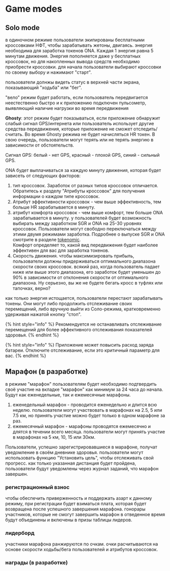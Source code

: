 # Game modes

## Solo mode

в одиночном режиме пользователи экипированы бесплатными кроссовками НФТ, чтобы зарабатывать жетоны, двигаясь. энергия необходима для заработка токенов ONA. Каждая 1 энергия равна 5 минутам движения. Энергия пополняется даже у бесплатных кроссовок, но для накопленных вывода средств необходимо приобрести кроссовки. для начала пользователи выбирают кроссовки по своему выбору и нажимают "старт".

пользователи долнжы видеть статус в верхней части экрана, показывающий "ходьба" или "бег".

"вело" режим будет работать, если пользователь передвигается неестественно быстро и к приложению подключен пульсометр, выявляющий наличие нагрузки во время передвижения

**Ghosty**: этот режим будет показываться, если приложение обнаружит слабый сигнал GPS/интернета или пользователь использует другие средства передвижения, которые приложение не сможет отследить/считать. Во время Ghosty режима не будет начисляться HR токен. В свою очередь, пользователи могут терять или не терять энергию в зависимости от обстоятельств.

Сигнал GPS: белый - нет GPS, красный - плохой GPS, синий - сильный GPS.

ONA будет выплачиваться за каждую минуту движения, которая будет зависеть от следующих факторов:

1. тип кроссовок. Заработок от разных типов кроссовок отличается. Обратитесь к разделу "Атрибуты кроссовок" для получения информации о каждом типе кроссовок.
2. Атрибут эффективности кроссовок - чем выше эффективность, тем больше HR зарабатывается в минуту.&#x20;
3. атрибут комфорта кроссовок - чем выше комфорт, тем больше ONA зарабатывается в минуту. у пользователей будет возможность выбирать между заработком SGR и ONA на 25-30 уровнях кроссовок. Пользователи могут свободно переключаться между этими двумя режимами заработка. Подробнее о выпуске SGR и ONA смотрите в разделе [tokenomic](../../tokenomic/ "mention"). \
   Комфорт определяет то, какой вид  передвижения будет наиболее эффективен для вас для заработка токенов.
4. Скорость движения. чтобы максимизировать прибыль, пользователи должны придерживаться оптимального диапазона скорости своих кроссовок. всякий раз, когда пользователь падает ниже или выше этого диапазона, его заработок будет уменьшен до 90% в зависимости от отклонения скорости от оптимального диапазона. Ну серьезно, вы же не будете бегать кросс в туфлях или тапочках, верно?

как только энергия истощается, пользователи перестают зарабатывать токены. Они могут либо продолжить отслеживание своих перемещений, либо вручную выйти из Соло-режима, кратковременно удерживая нажатой кнопку "стоп".&#x20;

{% hint style="info" %}
Рекомендуется не останавливать отслеживание перемещений для более эффективного отслеживания показателей здоровья.
{% endhint %}

{% hint style="info" %}
Приложение может повысить расход заряда батареи. Отключите отслеживание, если это критичный параметр для вас.
{% endhint %}

## Марафон (в разработке)

в режиме "марафон" пользователям будет необходимо подтвердить своё участие на вкладке "марафон" как минимум за 24 часа до начала. Будут как еженедельные, так и ежемесячные марафоны.

1. еженедельный марафон - проводится еженедельно и длится всю неделю. пользователи могут участвовать в марафонах на 2.5, 5 или 7.5 км, но принять участие можно будет только в одном марафоне за раз.
2. ежемесячный марафон - марафоны проводятся ежемесячно и длятся в течении всего месяца. пользователи могут принять участие в марафонах на 5 км, 10, 15 или 30км.

Пользователи, успешно зарегистрировавшиеся в марафоне, получат уведомление в своём дневнике здоровья. пользователи могут использовать функцию "Установить цель", чтобы отслеживать свой прогресс. как только указанная дистанция будет пройдена, пользователи будут уведомлены через журнал заданий, что марафон завершен.&#x20;

### регистрационный взнос

чтобы обеспечить приверженность и поддержать азарт к данному режиму, при регистрации будет взиматься плата, которая будет возвращена после успешного завершения марафона. гонорары участников, которые не смогут завершить марафон в отведенное время будут объединены и включены в призы таблицы лидеров.

### лидерборд

участники марафона ранжируются по очкам. очки расчитываются на основе скорости ходьбы/бега пользователей и атрибутов кроссовок.

### награды (в разработке)

